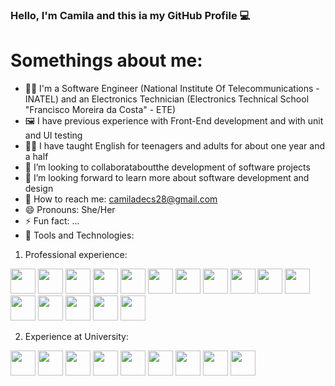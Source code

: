 ### Hello, I'm Camila and this ia my GitHub Profile 💻
<!--
**CamilaCSilva/CamilaCSilva** is a ✨ _special_ ✨ repository because its `README.md` (this file) appears on your GitHub profile.

Here are some ideas to get you started:
-->
<!--
- 🔭 I’m currently working on ...
- 🌱 I’m currently learning ..
-->

# Somethings about me:
- 👩‍💻 I'm a Software Engineer (National Institute Of Telecommunications -INATEL) and an Electronics Technician (Electronics Technical School "Francisco Moreira da Costa" - ETE)
- 🖼️ I have previous experience with Front-End development and with unit and UI testing
- 👩‍🏫 I have taught English for teenagers and adults for about one year and a half
- 👯 I’m looking to collaborataboutthe development of software projects 
- 🤔 I’m looking forward to learn more about software development and design 
- 📧 How to reach me: camiladecs28@gmail.com 
- 😄 Pronouns: She/Her
- ⚡ Fun fact: ...
- 🔧 Tools and Technologies:
1. Professional experience:
  <img src="https://cdn.jsdelivr.net/gh/devicons/devicon/icons/vscode/vscode-original.svg" width="40" height="40"/>
  <img src="https://cdn.jsdelivr.net/gh/devicons/devicon/icons/github/github-original.svg" width="40" height="40"/>
  <img src="https://cdn.jsdelivr.net/gh/devicons/devicon/icons/git/git-original.svg" width="40" height="40"/>
  <img src="https://cdn.jsdelivr.net/gh/devicons/devicon/icons/npm/npm-original-wordmark.svg" width="40" height="40"/>
  <img src="https://cdn.jsdelivr.net/gh/devicons/devicon/icons/jira/jira-original.svg" width="40" height="40"/>
  
  <img src="https://cdn.jsdelivr.net/gh/devicons/devicon/icons/html5/html5-original.svg" width="40" height="40"/>
  <img src="https://cdn.jsdelivr.net/gh/devicons/devicon/icons/css3/css3-original.svg" width="40" height="40"/>
  <img src="https://cdn.jsdelivr.net/gh/devicons/devicon/icons/bootstrap/bootstrap-original.svg" width="40" height="40"/>
  <img src="https://cdn.jsdelivr.net/gh/devicons/devicon/icons/sass/sass-original.svg" width="40" height="40"/>
      
  <img src="https://cdn.jsdelivr.net/gh/devicons/devicon/icons/angularjs/angularjs-original.svg" width="40" height="40"/>
  
  <img src="https://cdn.jsdelivr.net/gh/devicons/devicon/icons/typescript/typescript-original.svg" width="40" height="40"/>
  <img src="https://cdn.jsdelivr.net/gh/devicons/devicon/icons/javascript/javascript-original.svg" width="40" height="40"/>
  <img src="https://cdn.jsdelivr.net/gh/devicons/devicon/icons/jquery/jquery-original.svg" width="40" height="40"/>
          
  
  <img src="https://cdn.jsdelivr.net/gh/devicons/devicon/icons/jasmine/jasmine-plain.svg" width="40" height="40"/>
  <img src="https://cdn.jsdelivr.net/gh/devicons/devicon/icons/karma/karma-original.svg" width="40" height="40"/>       
    
  <img src="https://cdn.jsdelivr.net/gh/devicons/devicon/icons/figma/figma-original.svg" width="40" height="40"/>

2. Experience at University:
  <img src="https://cdn.jsdelivr.net/gh/devicons/devicon/icons/python/python-original.svg" width="40" height="40"/>
  <img src="https://cdn.jsdelivr.net/gh/devicons/devicon/icons/numpy/numpy-original.svg" width="40" height="40"/>
  <img src="https://cdn.jsdelivr.net/gh/devicons/devicon/icons/pandas/pandas-original.svg" width="40" height="40"/>     

  <img src="https://cdn.jsdelivr.net/gh/devicons/devicon/icons/jupyter/jupyter-original.svg" width="40" height="40"/>
  
  <img src="https://cdn.jsdelivr.net/gh/devicons/devicon/icons/react/react-original.svg" width="40" height="40"/>

  <img src="https://cdn.jsdelivr.net/gh/devicons/devicon/icons/mongodb/mongodb-original.svg" width="40" height="40"/>
  <img src="https://cdn.jsdelivr.net/gh/devicons/devicon/icons/mysql/mysql-original.svg" width="40" height="40"/>
  <img src="https://cdn.jsdelivr.net/gh/devicons/devicon/icons/neo4j/neo4j-original.svg" width="40" height="40"/>

  <img src="https://cdn.jsdelivr.net/gh/devicons/devicon/icons/trello/trello-plain.svg" width="40" height="40"/>
          
          
          
          
          
          
          


